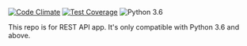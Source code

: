 [![Code Climate](https://codeclimate.com/github/faruken/science/badges/gpa.svg)](https://codeclimate.com/github/faruken/science)
[![Test Coverage](https://codeclimate.com/github/faruken/science/badges/coverage.svg)](https://codeclimate.com/github/faruken/science/coverage)
![Python 3.6](https://img.shields.io/badge/python-3.6-brightgreen.svg)

This repo is for REST API app. It's only compatible with Python 3.6 and above.
